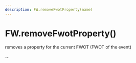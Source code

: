 ```yaml
---
description: FW.removeFwotProperty(name)
---
```


# FW.removeFwotProperty\(\)

removes a property for the current FWOT \(FWOT of the event\)

###  ``

